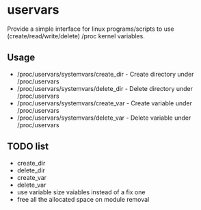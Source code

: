 # uservars
Provide a simple interface for linux programs/scripts to use (create/read/write/delete) /proc kernel variables.
## Usage
- /proc/uservars/systemvars/create_dir - Create directory under /proc/uservars
- /proc/uservars/systemvars/delete_dir - Delete directory under /proc/uservars
- /proc/uservars/systemvars/create_var - Create variable under /proc/uservars
- /proc/uservars/systemvars/delete_var - Delete variable under /proc/uservars

## TODO list
- create_dir
- delete_dir
- create_var
- delete_var
- use variable size vaiables instead of a fix one
- free all the allocated space on module removal
